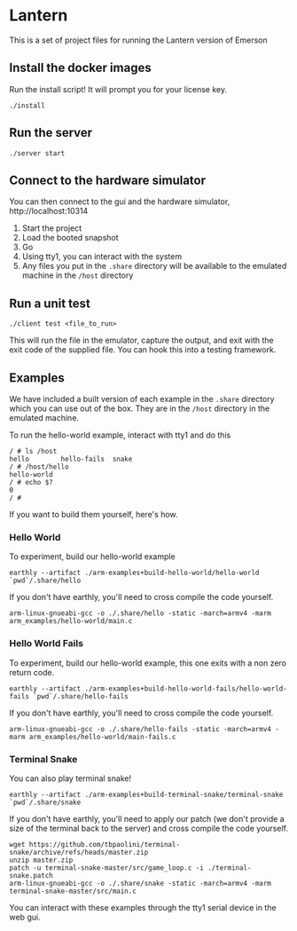 # Lantern
This is a set of project files for running the Lantern version of Emerson

## Install the docker images
Run the install script! It will prompt you for your license key.
```
./install
```

## Run the server
```
./server start
```

## Connect to the hardware simulator
You can then connect to the gui and the hardware simulator, http://localhost:10314

1. Start the project
2. Load the booted snapshot
3. Go
4. Using tty1, you can interact with the system
5. Any files you put in the `.share` directory will be available to the emulated machine in the `/host` directory

## Run a unit test
```
./client test <file_to_run>
```

This will run the file in the emulator, capture the output, and exit with the exit code of the supplied file. You can hook this into a testing framework.

## Examples
We have included a built version of each example in the `.share` directory which you can use out of the box. They are in the `/host` directory in the emulated machine.

To run the hello-world example, interact with tty1 and do this
```
/ # ls /host
hello        hello-fails  snake
/ # /host/hello
hello-world
/ # echo $?
0
/ # 
```

If you want to build them yourself, here's how.

### Hello World
To experiment, build our hello-world example 
```
earthly --artifact ./arm-examples+build-hello-world/hello-world `pwd`/.share/hello
```

If you don't have earthly, you'll need to cross compile the code yourself.
```
arm-linux-gnueabi-gcc -o ./.share/hello -static -march=armv4 -marm arm_examples/hello-world/main.c
```

### Hello World Fails
To experiment, build our hello-world example, this one exits with a non zero return code.
```
earthly --artifact ./arm-examples+build-hello-world-fails/hello-world-fails `pwd`/.share/hello-fails
```

If you don't have earthly, you'll need to cross compile the code yourself.
```
arm-linux-gnueabi-gcc -o ./.share/hello-fails -static -march=armv4 -marm arm_examples/hello-world/main-fails.c
```

### Terminal Snake
You can also play terminal snake! 
```
earthly --artifact ./arm-examples+build-terminal-snake/terminal-snake `pwd`/.share/snake
```

If you don't have earthly, you'll need to apply our patch (we don't provide a size of the terminal back to the server) and cross compile the code yourself.
```
wget https://github.com/tbpaolini/terminal-snake/archive/refs/heads/master.zip
unzip master.zip
patch -u terminal-snake-master/src/game_loop.c -i ./terminal-snake.patch
arm-linux-gnueabi-gcc -o ./.share/snake -static -march=armv4 -marm terminal-snake-master/src/main.c
```

You can interact with these examples through the tty1 serial device in the web gui.
